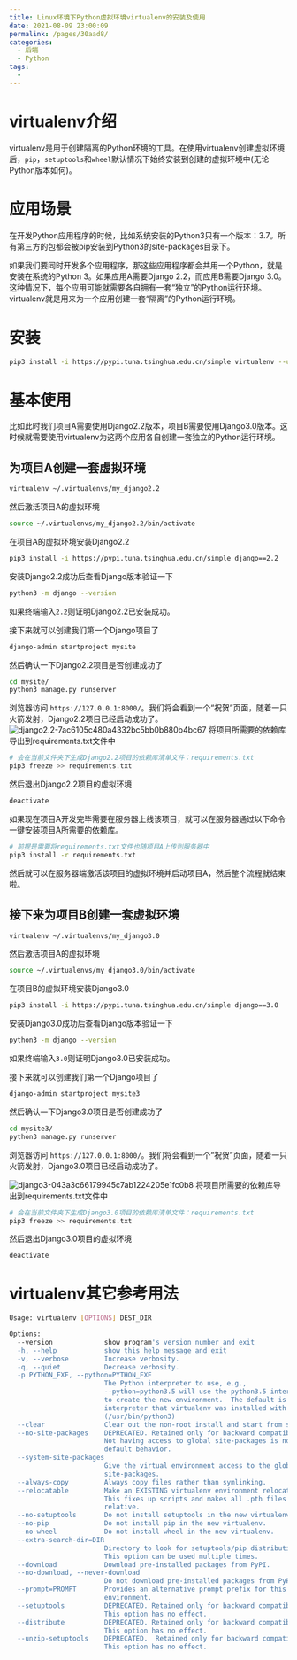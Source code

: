 ```yaml
---
title: Linux环境下Python虚拟环境virtualenv的安装及使用
date: 2021-08-09 23:00:09
permalink: /pages/30aad8/
categories:
  - 后端
  - Python
tags:
  - 
---
```

# virtualenv介绍
virtualenv是用于创建隔离的Python环境的工具。在使用virtualenv创建虚拟环境后，`pip`，`setuptools`和`wheel`默认情况下始终安装到创建的虚拟环境中(无论Python版本如何)。
# 应用场景
在开发Python应用程序的时候，比如系统安装的Python3只有一个版本：3.7。所有第三方的包都会被pip安装到Python3的site-packages目录下。

如果我们要同时开发多个应用程序，那这些应用程序都会共用一个Python，就是安装在系统的Python 3。如果应用A需要Django 2.2，而应用B需要Django 3.0。这种情况下，每个应用可能就需要各自拥有一套“独立”的Python运行环境。virtualenv就是用来为一个应用创建一套“隔离”的Python运行环境。
# 安装
```bash
pip3 install -i https://pypi.tuna.tsinghua.edu.cn/simple virtualenv --user
```
# 基本使用
比如此时我们项目A需要使用Django2.2版本，项目B需要使用Django3.0版本。这时候就需要使用virtualenv为这两个应用各自创建一套独立的Python运行环境。
## 为项目A创建一套虚拟环境
```bash
virtualenv ~/.virtualenvs/my_django2.2
```
然后激活项目A的虚拟环境
```bash
source ~/.virtualenvs/my_django2.2/bin/activate
```
在项目A的虚拟环境安装Django2.2
```bash
pip3 install -i https://pypi.tuna.tsinghua.edu.cn/simple django==2.2
```
安装Django2.2成功后查看Django版本验证一下
```bash
python3 -m django --version
```
如果终端输入`2.2`则证明Django2.2已安装成功。

接下来就可以创建我们第一个Django项目了
```bash
django-admin startproject mysite
```
然后确认一下Django2.2项目是否创建成功了
```bash
cd mysite/
python3 manage.py runserver
```
浏览器访问 `https://127.0.0.1:8000/`。我们将会看到一个“祝贺”页面，随着一只火箭发射，Django2.2项目已经启动成功了。
![django2.2-7ac6105c480a4332bc5bb0b880b4bc67](https://cdn.jsdelivr.net/gh/hashqueue/blog-image-hosting@master/images/django2.2-7ac6105c480a4332bc5bb0b880b4bc67-588712a054de4d7b8abeeec0f52b8807.png)
将项目所需要的依赖库导出到requirements.txt文件中
```bash
# 会在当前文件夹下生成Django2.2项目的依赖库清单文件：requirements.txt
pip3 freeze >> requirements.txt
```
然后退出Django2.2项目的虚拟环境
```bash
deactivate
```
如果现在项目A开发完毕需要在服务器上线该项目，就可以在服务器通过以下命令一键安装项目A所需要的依赖库。
```bash
# 前提是需要将requirements.txt文件也随项目A上传到服务器中
pip3 install -r requirements.txt
```
然后就可以在服务器端激活该项目的虚拟环境并启动项目A，然后整个流程就结束啦。
## 接下来为项目B创建一套虚拟环境
```bash
virtualenv ~/.virtualenvs/my_django3.0
```
然后激活项目A的虚拟环境
```bash
source ~/.virtualenvs/my_django3.0/bin/activate
```
在项目B的虚拟环境安装Django3.0
```bash
pip3 install -i https://pypi.tuna.tsinghua.edu.cn/simple django==3.0
```
安装Django3.0成功后查看Django版本验证一下
```bash
python3 -m django --version
```
如果终端输入`3.0`则证明Django3.0已安装成功。

接下来就可以创建我们第一个Django项目了
```bash
django-admin startproject mysite3
```
然后确认一下Django3.0项目是否创建成功了
```bash
cd mysite3/
python3 manage.py runserver
```
浏览器访问 `https://127.0.0.1:8000/`。我们将会看到一个“祝贺”页面，随着一只火箭发射，Django3.0项目已经启动成功了。

![django3-043a3c66179945c7ab1224205e1fc0b8](https://cdn.jsdelivr.net/gh/hashqueue/blog-image-hosting@master/images/django3-043a3c66179945c7ab1224205e1fc0b8-aabd94eeeb134550819ab5b5e7eae2bf.png)
将项目所需要的依赖库导出到requirements.txt文件中
```bash
# 会在当前文件夹下生成Django3.0项目的依赖库清单文件：requirements.txt
pip3 freeze >> requirements.txt
```
然后退出Django3.0项目的虚拟环境
```bash
deactivate
```
# virtualenv其它参考用法
```bash
Usage: virtualenv [OPTIONS] DEST_DIR

Options:
  --version             show program's version number and exit
  -h, --help            show this help message and exit
  -v, --verbose         Increase verbosity.
  -q, --quiet           Decrease verbosity.
  -p PYTHON_EXE, --python=PYTHON_EXE
                        The Python interpreter to use, e.g.,
                        --python=python3.5 will use the python3.5 interpreter
                        to create the new environment.  The default is the
                        interpreter that virtualenv was installed with
                        (/usr/bin/python3)
  --clear               Clear out the non-root install and start from scratch.
  --no-site-packages    DEPRECATED. Retained only for backward compatibility.
                        Not having access to global site-packages is now the
                        default behavior.
  --system-site-packages
                        Give the virtual environment access to the global
                        site-packages.
  --always-copy         Always copy files rather than symlinking.
  --relocatable         Make an EXISTING virtualenv environment relocatable.
                        This fixes up scripts and makes all .pth files
                        relative.
  --no-setuptools       Do not install setuptools in the new virtualenv.
  --no-pip              Do not install pip in the new virtualenv.
  --no-wheel            Do not install wheel in the new virtualenv.
  --extra-search-dir=DIR
                        Directory to look for setuptools/pip distributions in.
                        This option can be used multiple times.
  --download            Download pre-installed packages from PyPI.
  --no-download, --never-download
                        Do not download pre-installed packages from PyPI.
  --prompt=PROMPT       Provides an alternative prompt prefix for this
                        environment.
  --setuptools          DEPRECATED. Retained only for backward compatibility.
                        This option has no effect.
  --distribute          DEPRECATED. Retained only for backward compatibility.
                        This option has no effect.
  --unzip-setuptools    DEPRECATED.  Retained only for backward compatibility.
                        This option has no effect.
```